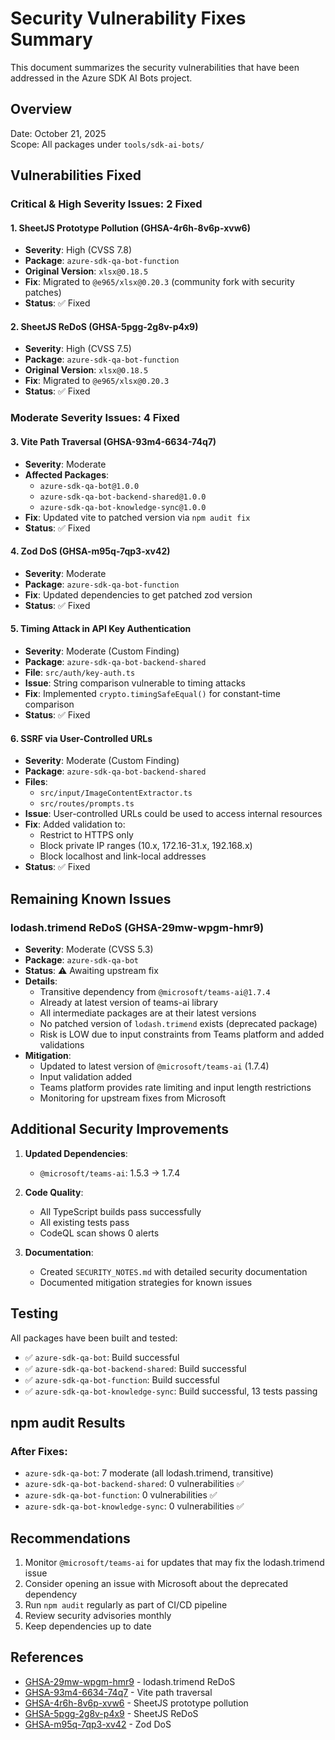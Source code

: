 # Security Vulnerability Fixes Summary

This document summarizes the security vulnerabilities that have been addressed in the Azure SDK AI Bots project.

## Overview

Date: October 21, 2025  
Scope: All packages under `tools/sdk-ai-bots/`

## Vulnerabilities Fixed

### Critical & High Severity Issues: 2 Fixed

#### 1. SheetJS Prototype Pollution (GHSA-4r6h-8v6p-xvw6)
- **Severity**: High (CVSS 7.8)
- **Package**: `azure-sdk-qa-bot-function`
- **Original Version**: `xlsx@0.18.5`
- **Fix**: Migrated to `@e965/xlsx@0.20.3` (community fork with security patches)
- **Status**: ✅ Fixed

#### 2. SheetJS ReDoS (GHSA-5pgg-2g8v-p4x9)
- **Severity**: High (CVSS 7.5)
- **Package**: `azure-sdk-qa-bot-function`
- **Original Version**: `xlsx@0.18.5`
- **Fix**: Migrated to `@e965/xlsx@0.20.3`
- **Status**: ✅ Fixed

### Moderate Severity Issues: 4 Fixed

#### 3. Vite Path Traversal (GHSA-93m4-6634-74q7)
- **Severity**: Moderate
- **Affected Packages**: 
  - `azure-sdk-qa-bot@1.0.0`
  - `azure-sdk-qa-bot-backend-shared@1.0.0`
  - `azure-sdk-qa-bot-knowledge-sync@1.0.0`
- **Fix**: Updated vite to patched version via `npm audit fix`
- **Status**: ✅ Fixed

#### 4. Zod DoS (GHSA-m95q-7qp3-xv42)
- **Severity**: Moderate
- **Package**: `azure-sdk-qa-bot-function`
- **Fix**: Updated dependencies to get patched zod version
- **Status**: ✅ Fixed

#### 5. Timing Attack in API Key Authentication
- **Severity**: Moderate (Custom Finding)
- **Package**: `azure-sdk-qa-bot-backend-shared`
- **File**: `src/auth/key-auth.ts`
- **Issue**: String comparison vulnerable to timing attacks
- **Fix**: Implemented `crypto.timingSafeEqual()` for constant-time comparison
- **Status**: ✅ Fixed

#### 6. SSRF via User-Controlled URLs
- **Severity**: Moderate (Custom Finding)
- **Package**: `azure-sdk-qa-bot-backend-shared`
- **Files**: 
  - `src/input/ImageContentExtractor.ts`
  - `src/routes/prompts.ts`
- **Issue**: User-controlled URLs could be used to access internal resources
- **Fix**: Added validation to:
  - Restrict to HTTPS only
  - Block private IP ranges (10.x, 172.16-31.x, 192.168.x)
  - Block localhost and link-local addresses
- **Status**: ✅ Fixed

## Remaining Known Issues

### lodash.trimend ReDoS (GHSA-29mw-wpgm-hmr9)
- **Severity**: Moderate (CVSS 5.3)
- **Package**: `azure-sdk-qa-bot`
- **Status**: ⚠️ Awaiting upstream fix
- **Details**: 
  - Transitive dependency from `@microsoft/teams-ai@1.7.4`
  - Already at latest version of teams-ai library
  - All intermediate packages are at their latest versions
  - No patched version of `lodash.trimend` exists (deprecated package)
  - Risk is LOW due to input constraints from Teams platform and added validations
- **Mitigation**: 
  - Updated to latest version of `@microsoft/teams-ai` (1.7.4)
  - Input validation added
  - Teams platform provides rate limiting and input length restrictions
  - Monitoring for upstream fixes from Microsoft

## Additional Security Improvements

1. **Updated Dependencies**:
   - `@microsoft/teams-ai`: 1.5.3 → 1.7.4

2. **Code Quality**:
   - All TypeScript builds pass successfully
   - All existing tests pass
   - CodeQL scan shows 0 alerts

3. **Documentation**:
   - Created `SECURITY_NOTES.md` with detailed security documentation
   - Documented mitigation strategies for known issues

## Testing

All packages have been built and tested:
- ✅ `azure-sdk-qa-bot`: Build successful
- ✅ `azure-sdk-qa-bot-backend-shared`: Build successful  
- ✅ `azure-sdk-qa-bot-function`: Build successful
- ✅ `azure-sdk-qa-bot-knowledge-sync`: Build successful, 13 tests passing

## npm audit Results

### After Fixes:
- `azure-sdk-qa-bot`: 7 moderate (all lodash.trimend, transitive)
- `azure-sdk-qa-bot-backend-shared`: 0 vulnerabilities ✅
- `azure-sdk-qa-bot-function`: 0 vulnerabilities ✅
- `azure-sdk-qa-bot-knowledge-sync`: 0 vulnerabilities ✅

## Recommendations

1. Monitor `@microsoft/teams-ai` for updates that may fix the lodash.trimend issue
2. Consider opening an issue with Microsoft about the deprecated dependency
3. Run `npm audit` regularly as part of CI/CD pipeline
4. Review security advisories monthly
5. Keep dependencies up to date

## References

- [GHSA-29mw-wpgm-hmr9](https://github.com/advisories/GHSA-29mw-wpgm-hmr9) - lodash.trimend ReDoS
- [GHSA-93m4-6634-74q7](https://github.com/advisories/GHSA-93m4-6634-74q7) - Vite path traversal
- [GHSA-4r6h-8v6p-xvw6](https://github.com/advisories/GHSA-4r6h-8v6p-xvw6) - SheetJS prototype pollution
- [GHSA-5pgg-2g8v-p4x9](https://github.com/advisories/GHSA-5pgg-2g8v-p4x9) - SheetJS ReDoS
- [GHSA-m95q-7qp3-xv42](https://github.com/advisories/GHSA-m95q-7qp3-xv42) - Zod DoS
